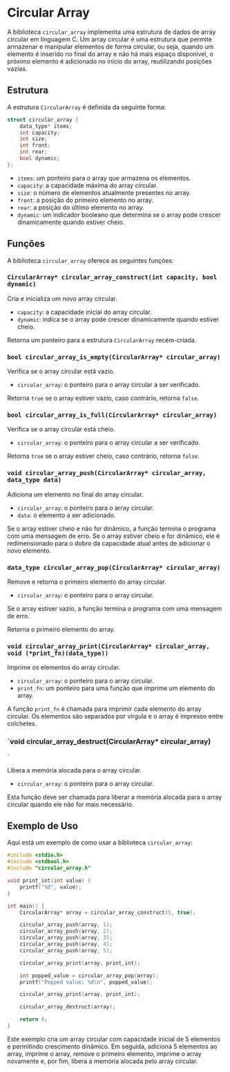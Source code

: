 # Circular Array

A biblioteca `circular_array` implementa uma estrutura de dados de array circular em linguagem C. Um array circular é uma estrutura que permite armazenar e manipular elementos de forma circular, ou seja, quando um elemento é inserido no final do array e não há mais espaço disponível, o próximo elemento é adicionado no início do array, reutilizando posições vazias.

## Estrutura

A estrutura `CircularArray` é definida da seguinte forma:

```c
struct circular_array {
    data_type* items;
    int capacity;
    int size;
    int front;
    int rear;
    bool dynamic;
};
```

- `items`: um ponteiro para o array que armazena os elementos.
- `capacity`: a capacidade máxima do array circular.
- `size`: o número de elementos atualmente presentes no array.
- `front`: a posição do primeiro elemento no array.
- `rear`: a posição do último elemento no array.
- `dynamic`: um indicador booleano que determina se o array pode crescer dinamicamente quando estiver cheio.

## Funções

A biblioteca `circular_array` oferece as seguintes funções:

### `CircularArray* circular_array_construct(int capacity, bool dynamic)`

Cria e inicializa um novo array circular.

- `capacity`: a capacidade inicial do array circular.
- `dynamic`: indica se o array pode crescer dinamicamente quando estiver cheio.

Retorna um ponteiro para a estrutura `CircularArray` recém-criada.

### `bool circular_array_is_empty(CircularArray* circular_array)`

Verifica se o array circular está vazio.

- `circular_array`: o ponteiro para o array circular a ser verificado.

Retorna `true` se o array estiver vazio, caso contrário, retorna `false`.

### `bool circular_array_is_full(CircularArray* circular_array)`

Verifica se o array circular está cheio.

- `circular_array`: o ponteiro para o array circular a ser verificado.

Retorna `true` se o array estiver cheio, caso contrário, retorna `false`.

### `void circular_array_push(CircularArray* circular_array, data_type data)`

Adiciona um elemento no final do array circular.

- `circular_array`: o ponteiro para o array circular.
- `data`: o elemento a ser adicionado.

Se o array estiver cheio e não for dinâmico, a função termina o programa com uma mensagem de erro. Se o array estiver cheio e for dinâmico, ele é redimensionado para o dobro da capacidade atual antes de adicionar o novo elemento.

### `data_type circular_array_pop(CircularArray* circular_array)`

Remove e retorna o primeiro elemento do array circular.

- `circular_array`: o ponteiro para o array circular.

Se o array estiver vazio, a função termina o programa com uma mensagem de erro.

Retorna o primeiro elemento do array.

### `void circular_array_print(CircularArray* circular_array, void (*print_fn)(data_type))`

Imprime os elementos do array circular.

- `circular_array`: o ponteiro para o array circular.
- `print_fn`: um ponteiro para uma função que imprime um elemento do array.

A função `print_fn` é chamada para imprimir cada elemento do array circular. Os elementos são separados por vírgula e o array é impresso entre colchetes.

### `void circular_array_destruct(CircularArray* circular_array)

`

Libera a memória alocada para o array circular.

- `circular_array`: o ponteiro para o array circular.

Esta função deve ser chamada para liberar a memória alocada para o array circular quando ele não for mais necessário.

## Exemplo de Uso

Aqui está um exemplo de como usar a biblioteca `circular_array`:

```c
#include <stdio.h>
#include <stdbool.h>
#include "circular_array.h"

void print_int(int value) {
    printf("%d", value);
}

int main() {
    CircularArray* array = circular_array_construct(5, true);

    circular_array_push(array, 1);
    circular_array_push(array, 2);
    circular_array_push(array, 3);
    circular_array_push(array, 4);
    circular_array_push(array, 5);

    circular_array_print(array, print_int);

    int popped_value = circular_array_pop(array);
    printf("Popped value: %d\n", popped_value);

    circular_array_print(array, print_int);

    circular_array_destruct(array);

    return 0;
}
```

Este exemplo cria um array circular com capacidade inicial de 5 elementos e permitindo crescimento dinâmico. Em seguida, adiciona 5 elementos ao array, imprime o array, remove o primeiro elemento, imprime o array novamente e, por fim, libera a memória alocada pelo array circular.

